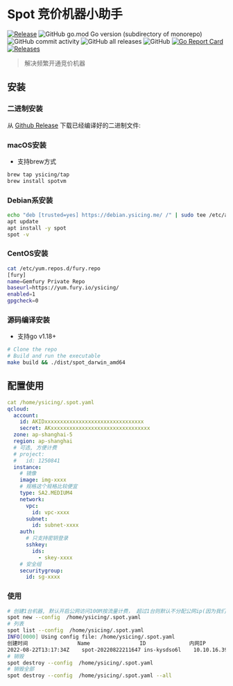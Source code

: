 # Spot 竞价机器小助手

[![Release](https://github.com/ysicing/spot/actions/workflows/release.yml/badge.svg)](https://github.com/ysicing/spot/actions/workflows/release.yml)
![GitHub go.mod Go version (subdirectory of monorepo)](https://img.shields.io/github/go-mod/go-version/ysicing/spot?filename=go.mod&style=flat-square)
![GitHub commit activity](https://img.shields.io/github/commit-activity/w/ysicing/spot?style=flat-square)
![GitHub all releases](https://img.shields.io/github/downloads/ysicing/spot/total?style=flat-square)
![GitHub](https://img.shields.io/github/license/ysicing/spot?style=flat-square)
[![Go Report Card](https://goreportcard.com/badge/github.com/ysicing/spot)](https://goreportcard.com/report/github.com/ysicing/spot)
[![Releases](https://img.shields.io/github/release-pre/ysicing/spot.svg)](https://github.com/ysicing/spot/releases)

> 解决频繁开通竞价机器

## 安装

### 二进制安装

从 [Github Release](https://github.com/ysicing/spot/releases) 下载已经编译好的二进制文件:

### macOS安装

- 支持brew方式

```bash
brew tap ysicing/tap
brew install spotvm
```

### Debian系安装

```bash
echo "deb [trusted=yes] https://debian.ysicing.me/ /" | sudo tee /etc/apt/sources.list.d/ysicing.list
apt update
apt install -y spot
spot -v
```

### CentOS安装

```bash
cat /etc/yum.repos.d/fury.repo
[fury]
name=Gemfury Private Repo
baseurl=https://yum.fury.io/ysicing/
enabled=1
gpgcheck=0
```

### 源码编译安装

- 支持go v1.18+

```bash
# Clone the repo
# Build and run the executable
make build && ./dist/spot_darwin_amd64
```

## 配置使用

```yaml
cat /home/ysicing/.spot.yaml
qcloud:
  account:
    id: AKIDxxxxxxxxxxxxxxxxxxxxxxxxxxxxxxxx
    secret: AKxxxxxxxxxxxxxxxxxxxxxxxxxxxxxxxx
  zone: ap-shanghai-5
  region: ap-shanghai
  # 可选, 方便计费
  # project:
  #   id: 1250841
  instance:
    # 镜像
    image: img-xxxx
    # 规格这个规格比较便宜
    type: SA2.MEDIUM4
    network:
      vpc:
        id: vpc-xxxx
      subnet:
        id: subnet-xxxx
    auth:
      # 只支持密钥登录
      sshkey:
        ids:
          - skey-xxxx
    # 安全组
    securitygroup:
      id: sg-xxxx
```

### 使用

```bash
# 创建1台机器, 默认开启公网访问100M按流量计费， 超过1台则默认不分配公网ip(因为我们环境默认nat出去)
spot new --config  /home/ysicing/.spot.yaml
# 列表
spot list --config  /home/ysicing/.spot.yaml
INFO[0000] Using config file: /home/ysicing/.spot.yaml
创建时间            	Name               	ID          	内网IP     	公网IP        	规格       	类型    	状态
2022-08-22T13:17:34Z	spot-20220822211647	ins-kysdso6l	10.10.16.39	42.192.202.136	SA2.MEDIUM4	SPOTPAID	RUNNING
# 销毁
spot destroy --config  /home/ysicing/.spot.yaml
# 销毁全部
spot destroy --config  /home/ysicing/.spot.yaml --all
```
